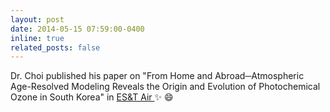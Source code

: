 ```yaml
---
layout: post
date: 2014-05-15 07:59:00-0400
inline: true
related_posts: false
---
```


Dr. Choi published his paper on "From Home and Abroad─Atmospheric Age-Resolved Modeling Reveals the Origin and Evolution of Photochemical Ozone in South Korea" in [ES&T Air ](https://pubs.acs.org/doi/10.1021/acsestair.4c00029) :sparkles: :smile:
